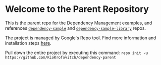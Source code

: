 Welcome to the Parent Repository
=====
This is the parent repo for the Dependency Management examples, and references [`dependency-sample`]() and [`dependency-sample-library`]() repos.

The project is managed by Google's Repo tool. Find more information and installation steps [here](http://source.android.com/source/downloading.html#installing-repo).  

Pull down the entire project by executing this command:
`repo init -u https://github.com/KioKrofovitch/dependency-parent`

